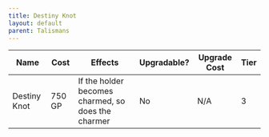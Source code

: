 ```yaml
---
title: Destiny Knot
layout: default
parent: Talismans
---
```

| Name         | Cost   | Effects                                            | Upgradable? | Upgrade Cost | Tier |
| ------------ | ------ | -------------------------------------------------- | ----------- | ------------ | ---- |
| Destiny Knot | 750 GP | If the holder becomes charmed, so does the charmer | No          | N/A          | 3    |